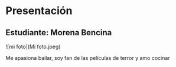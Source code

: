 # Presentación

## Estudiante: Morena Bencina


![mi foto](Mi foto.jpeg)

Me apasiona bailar, soy fan de las películas de terror y amo cocinar 